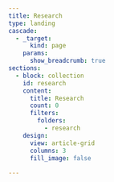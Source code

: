 ```yaml
---
title: Research
type: landing
cascade:
  - _target:
      kind: page
    params:
      show_breadcrumb: true
sections:
  - block: collection
    id: research
    content:
      title: Research
      count: 0
      filters:
        folders:
          - research
    design:
      view: article-grid
      columns: 3
      fill_image: false
  
---
```

